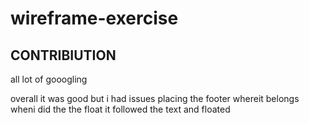 # wireframe-exercise


## CONTRIBIUTION 

all lot of gooogling 

overall it was good but i had issues placing the footer whereit
belongs wheni did the the float it followed the text and floated